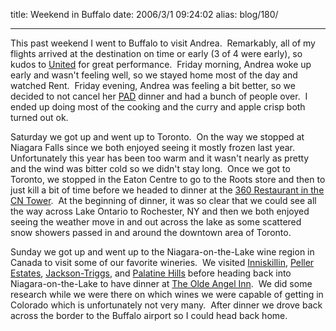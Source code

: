 title: Weekend in Buffalo
date: 2006/3/1 09:24:02
alias: blog/180/

---

This past weekend I went to Buffalo to visit Andrea.  Remarkably, all of my flights arrived at the destination on time or early (3 of 4 were early), so kudos to [United](http://www.united,com/) for great performance.  Friday morning, Andrea woke up early and wasn't feeling well, so we stayed home most of the day and watched Rent.  Friday evening, Andrea was feeling a bit better, so we decided to not cancel her [PAD](http://www.pad.org) dinner and had a bunch of people over.  I ended up doing most of the cooking and the curry and apple crisp both turned out ok.

Saturday we got up and went up to Toronto.  On the way we stopped at Niagara Falls since we both enjoyed seeing it mostly frozen last year.  Unfortunately this year has been too warm and it wasn't nearly as pretty and the wind was bitter cold so we didn't stay long.  Once we got to Toronto, we stopped in the Eaton Centre to go to the Roots store and then to just kill a bit of time before we headed to dinner at the [360 Restaurant in the CN Tower](http://www.cntower.ca/portal/GetPage.aspx?at=860).  At the beginning of dinner, it was so clear that we could see all the way across Lake Ontario to Rochester, NY and then we both enjoyed seeing the weather move in and out across the lake as some scattered snow showers passed in and around the downtown area of Toronto.

Sunday we got up and went up to the Niagara-on-the-Lake wine region in Canada to visit some of our favorite wineries.  We visited [Inniskillin](http://www.inniskillin.com/), [Peller Estates](http://www.peller.com/), [Jackson-Triggs](http://www.jacksontriggswinery.com/), and [Palatine Hills](http://www.palatinehillsestatewinery.com/) before heading back into Niagara-on-the-Lake to have dinner at [The Olde Angel Inn](http://www.angel-inn.com/).  We did some research while we were there on which wines we were capable of getting in Colorado which is unfortunately not very many.  After dinner we drove back across the border to the Buffalo airport so I could head back home.
